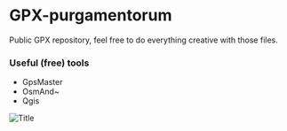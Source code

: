 # GPX-purgamentorum
Public GPX repository, feel free to do everything creative with those files. 

### Useful (free) tools
- GpsMaster
- OsmAnd~
- Qgis

![Title](https://www.morgandemus.fr/wp-content/uploads/2021/07/Title.png "Owner logo")

